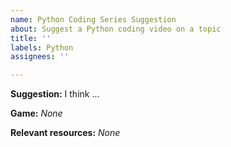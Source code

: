 ```yaml
---
name: Python Coding Series Suggestion
about: Suggest a Python coding video on a topic
title: ''
labels: Python
assignees: ''

---
```


**Suggestion:**
I think ...

**Game:**
*None*

**Relevant resources:**
*None*
